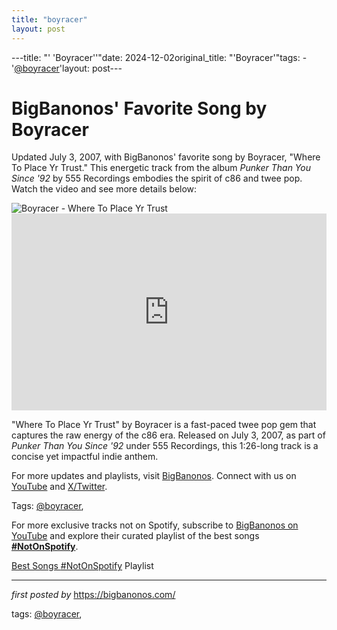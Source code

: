 ```yaml
---
title: "boyracer"
layout: post
---
```

---title: "' 'Boyracer''"date: 2024-12-02original_title: "'Boyracer'"tags:  - '[@boyracer](/tags/boyracer/)'layout: post---<!-- Post Title --><h1 >BigBanonos' Favorite Song by Boyracer</h1> <!-- Introductory Text --><p >Updated July 3, 2007, with BigBanonos' favorite song by Boyracer, "Where To Place Yr Trust." This energetic track from the album *Punker Than You Since '92* by 555 Recordings embodies the spirit of c86 and twee pop. Watch the video and see more details below:</p> <!-- Featured Image --><div > <img src="https://media.pitchfork.com/photos/5929abd6c0084474cd0c1438/master/w_1280%2Cc_limit/e56085ae.jpg" alt="Boyracer - Where To Place Yr Trust" /></div> <!-- YouTube Video Embed --><div > <iframe width="100%" height="315" src="https://www.youtube.com/embed/nm3g7W9B1Vw" title="Boyracer - Where To Place Yr Trust (Best Version)" frameborder="0" allow="accelerometer; autoplay; clipboard-write; encrypted-media; gyroscope; picture-in-picture; web-share" referrerpolicy="strict-origin-when-cross-origin" allowfullscreen></iframe></div> <!-- Song Information --><div > <p>"Where To Place Yr Trust" by Boyracer is a fast-paced twee pop gem that captures the raw energy of the c86 era. Released on July 3, 2007, as part of *Punker Than You Since '92* under 555 Recordings, this 1:26-long track is a concise yet impactful indie anthem.</p></div> <!-- Footer Links --><div > <p>For more updates and playlists, visit <a href="https://bigbanonos.com/" target="_blank">BigBanonos</a>. Connect with us on <a href="https://www.youtube.com/[@BigBanonos](/tags/BigBanonos/)" target="_blank">YouTube</a> and <a href="https://x.com/bigbanonos" target="_blank">X/Twitter</a>.</p></div> <!-- Tags --><p >Tags: [@boyracer](/tags/boyracer/),</p><!--Subscribe and Playlist Links--><div>    <p>For more exclusive tracks not on Spotify, subscribe to <a href="https://www.youtube.com/[@BigBanonos](/tags/BigBanonos/)" target="_blank">BigBanonos on YouTube</a> and explore their curated playlist of the best songs <strong>[#NotOnSpotify](/tags/NotOnSpotify/)</strong>.</p>    <p><a href="https://www.youtube.com/playlist?list=PLtuNtuTatqI0kFahUCbtbfenC_ET5O_tr" target="_blank">Best Songs [#NotOnSpotify](/tags/NotOnSpotify/) Playlist<br /></a></p></div><hr /><p><em>first posted by</em> <a href="https://bigbanonos.com/" rel="noopener" target="_new">https://bigbanonos.com/</a></p><p>tags: [@boyracer](/tags/boyracer/),</p>